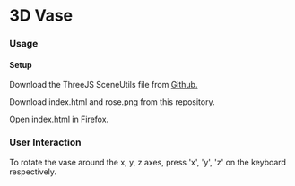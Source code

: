 # 3D Vase


### Usage ### 

#### Setup ####

Download the ThreeJS SceneUtils file from <a href="https://github.com/mrdoob/three.js/blob/master/examples/js/utils/SceneUtils.js">Github.</a>


Download index.html and rose.png from this repository.

Open index.html in Firefox.


### User Interaction ### 

To rotate the vase around the x, y, z axes, press 'x', 'y', 'z' on the keyboard respectively.